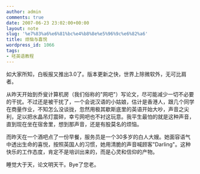 ```yaml
---
author: admin
comments: true
date: 2007-06-23 23:02:00+00:00
layout: note
slug: '%e7%83%a6%e6%81%bc%e4%b8%8e%e5%96%9c%e6%82%a6'
title: 烦恼与喜悦
wordpress_id: 1066
tags:
- 呸英语教程
---
```


如大家所知，白板报又推出3.0了。版本更新之快，世界上除微软外，无可比肩者。




从昨天开始到乔叟计算机房（我们俗称的"网吧"）写论文，尽可能减少一切不必要的干扰。不过还是被干扰了，一个会说汉语的小姑娘，估计是香港人，跟几个同学在商量作业，不知怎么没谈拢，忽然用极其歇斯底里的英语开始大吵，声音之尖利，足以把水晶吊灯震碎，幸亏网吧也不衬这玩意。我平生最怕的就是这种声音，直到现在坐在宿舍里，想到那声音，还是有股莫名的烦恼。




而昨天在一个酒吧点了一份早餐，服务员是一个30多岁的白人大嫂。她面容语气中透出生命的喜悦，按照英国人的习惯，她用清脆的声音喊顾客"Darling"。这种快乐的工作态度，肯定不是培训出来的，而是心灵和信仰的产物。




睡觉大于天，论文明天干。Bye了您老。



